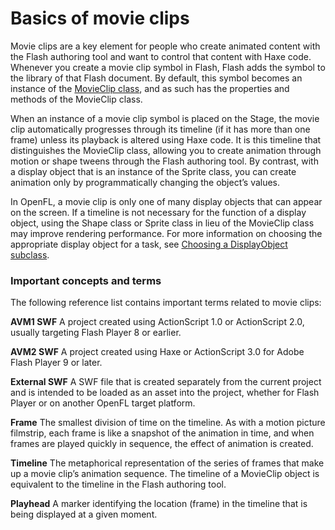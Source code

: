# Basics of movie clips

Movie clips are a key element for people who create animated content with the Flash authoring tool and want to control that content with Haxe code. Whenever you create a movie clip symbol in Flash, Flash adds the symbol to the library of that Flash document. By default, this symbol becomes an instance of the [MovieClip class](http://api.openfl.org/openfl/display/MovieClip.html), and as such has the properties and methods of the MovieClip class.

When an instance of a movie clip symbol is placed on the Stage, the movie clip automatically progresses through its timeline (if it has more than one frame) unless its playback is altered using Haxe code. It is this timeline that distinguishes the MovieClip class, allowing you to create animation through motion or shape tweens through the Flash authoring tool. By contrast, with a display object that is an instance of the Sprite class, you can create animation only by programmatically changing the object’s values.

In OpenFL, a movie clip is only one of many display objects that can appear on the screen. If a timeline is not necessary for the function of a display object, using the Shape class or Sprite class in lieu of the MovieClip class may improve rendering performance. For more information on choosing the appropriate display object for a task, see [Choosing a DisplayObject subclass](/display-programming/working-with-display-objects/choosing-a-displayobject-subclass.md).

### Important concepts and terms

The following reference list contains important terms related to movie clips:

**AVM1 SWF** A project created using ActionScript 1.0 or ActionScript 2.0, usually targeting Flash Player 8 or earlier.

**AVM2 SWF** A project created using Haxe or ActionScript 3.0 for Adobe Flash Player 9 or later.

**External SWF** A SWF file that is created separately from the current project and is intended to be loaded as an asset into the project, whether for Flash Player or on another OpenFL target platform.

**Frame** The smallest division of time on the timeline. As with a motion picture filmstrip, each frame is like a snapshot of the animation in time, and when frames are played quickly in sequence, the effect of animation is created.

**Timeline** The metaphorical representation of the series of frames that make up a movie clip’s animation sequence. The timeline of a MovieClip object is equivalent to the timeline in the Flash authoring tool.

**Playhead** A marker identifying the location (frame) in the timeline that is being displayed at a given moment.